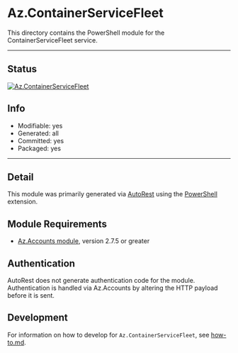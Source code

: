 <!-- region Generated -->
# Az.ContainerServiceFleet
This directory contains the PowerShell module for the ContainerServiceFleet service.

---
## Status
[![Az.ContainerServiceFleet](https://img.shields.io/powershellgallery/v/Az.ContainerServiceFleet.svg?style=flat-square&label=Az.ContainerServiceFleet "Az.ContainerServiceFleet")](https://www.powershellgallery.com/packages/Az.ContainerServiceFleet/)

## Info
- Modifiable: yes
- Generated: all
- Committed: yes
- Packaged: yes

---
## Detail
This module was primarily generated via [AutoRest](https://github.com/Azure/autorest) using the [PowerShell](https://github.com/Azure/autorest.powershell) extension.

## Module Requirements
- [Az.Accounts module](https://www.powershellgallery.com/packages/Az.Accounts/), version 2.7.5 or greater

## Authentication
AutoRest does not generate authentication code for the module. Authentication is handled via Az.Accounts by altering the HTTP payload before it is sent.

## Development
For information on how to develop for `Az.ContainerServiceFleet`, see [how-to.md](how-to.md).
<!-- endregion -->
